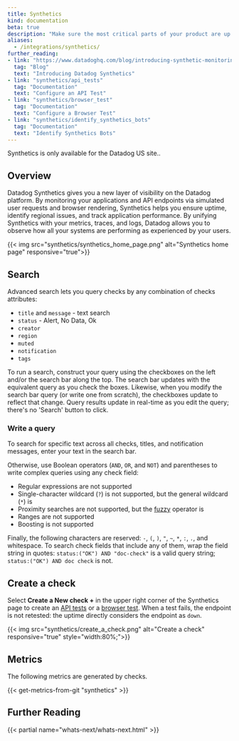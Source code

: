 ```yaml
---
title: Synthetics
kind: documentation
beta: true
description: "Make sure the most critical parts of your product are up and running from various locations around the world."
aliases:
  - /integrations/synthetics/
further_reading:
- link: "https://www.datadoghq.com/blog/introducing-synthetic-monitoring/"
  tag: "Blog"
  text: "Introducing Datadog Synthetics"
- link: "synthetics/api_tests"
  tag: "Documentation"
  text: "Configure an API Test"
- link: "synthetics/browser_test"
  tag: "Documentation"
  text: "Configure a Browser Test"
- link: "synthetics/identify_synthetics_bots"
  tag: "Documentation"
  text: "Identify Synthetics Bots"
---
```


<div class="alert alert-warning">Synthetics is only available for the Datadog US site.</a>.</div>

## Overview

Datadog Synthetics gives you a new layer of visibility on the Datadog platform. By monitoring your applications and API endpoints via simulated user requests and browser rendering, Synthetics helps you ensure uptime, identify regional issues, and track application performance. By unifying Synthetics with your metrics, traces, and logs, Datadog allows you to observe how all your systems are performing as experienced by your users.

{{< img src="synthetics/synthetics_home_page.png" alt="Synthetics home page" responsive="true">}}

## Search 

Advanced search lets you query checks by any combination of checks attributes:

* `title` and `message` - text search
* `status` - Alert, No Data, Ok
* `creator`
* `region`
* `muted`
* `notification` 
* `tags`

To run a search, construct your query using the checkboxes on the left and/or the search bar along the top. The search bar updates with the equivalent query as you check the boxes. Likewise, when you modify the search bar query (or write one from scratch), the checkboxes update to reflect that change. Query results update in real-time as you edit the query; there's no 'Search' button to click.

### Write a query

To search for specific text across all checks, titles, and notification messages, enter your text in the search bar.

Otherwise, use Boolean operators (`AND`, `OR`, and `NOT`) and parentheses to write complex queries using any check field:

* Regular expressions are not supported
* Single-character wildcard (`?`) is not supported, but the general wildcard (`*`) is
* Proximity searches are not supported, but the [fuzzy][1] operator is
* Ranges are not supported
* Boosting is not supported

Finally, the following characters are reserved: `-`, `(`, `)`, `"`, `~`, `*`, `:`, `.`, and whitespace. To search check fields that include any of them, wrap the field string in quotes: `status:("OK") AND "doc-check"` is a valid query string; `status:("OK") AND doc check` is not.

## Create a check

Select **Create a New check +** in the upper right corner of the Synthetics page to create an [API tests][2] or a [browser test][3]. When a test fails, the endpoint is not retested: the uptime directly considers the endpoint as `down`. 

{{< img src="synthetics/create_a_check.png" alt="Create a check" responsive="true" style="width:80%;">}}

## Metrics

The following metrics are generated by checks.

{{< get-metrics-from-git "synthetics" >}}

## Further Reading

{{< partial name="whats-next/whats-next.html" >}}

[1]: https://www.elastic.co/guide/en/elasticsearch/reference/2.4/query-dsl-query-string-query.html#_fuzziness
[2]: /synthetics/api_tests
[3]: /synthetics/browser_test
